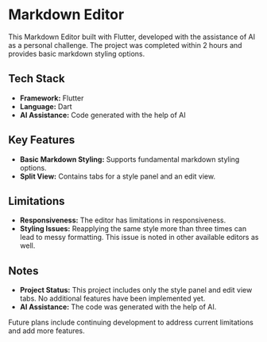 # Markdown Editor

This Markdown Editor built with Flutter, developed with the assistance of AI as a personal challenge. The project was completed within 2 hours and provides basic markdown styling options.

## Tech Stack
- **Framework:** Flutter
- **Language:** Dart
- **AI Assistance:** Code generated with the help of AI

## Key Features
- **Basic Markdown Styling:** Supports fundamental markdown styling options.
- **Split View:** Contains tabs for a style panel and an edit view.

## Limitations
- **Responsiveness:** The editor has limitations in responsiveness.
- **Styling Issues:** Reapplying the same style more than three times can lead to messy formatting. This issue is noted in other available editors as well.

## Notes
- **Project Status:** This project includes only the style panel and edit view tabs. No additional features have been implemented yet.
- **AI Assistance:** The code was generated with the help of AI.

Future plans include continuing development to address current limitations and add more features.
